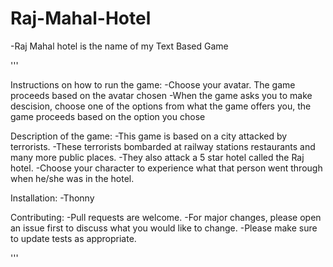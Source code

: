 # Raj-Mahal-Hotel
-Raj Mahal hotel is the name of my Text Based Game

'''

Instructions on how to run the game:
-Choose your avatar. The game proceeds based on the avatar chosen
-When the game asks you to make descision, choose one of the options from what the game offers you, the game proceeds based on the option you chose

Description of the game: 
-This game is based on a city attacked by terrorists. 
-These terrorists bombarded at railway stations restaurants and many more public places. 
-They also attack a 5 star hotel called the Raj hotel. 
-Choose your character to experience what that person went through when he/she was in the hotel.

Installation:
-Thonny

Contributing:
-Pull requests are welcome.
-For major changes, please open an issue first to discuss what you would like to change.
-Please make sure to update tests as appropriate.

'''
